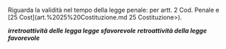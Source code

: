 Riguarda la validità nel tempo della legge penale:
per artt. 2 Cod. Penale e [25 Cost](art.%2025%20Costituzione.md 25 Costituzione>).

**_irretroattività delle legga legge sfavorevole_**
**_retroattività della legge favorevole_**